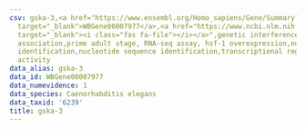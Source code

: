 ```yaml
---
csv: gska-3,<a href="https://www.ensembl.org/Homo_sapiens/Gene/Summary?db=core;g=WBGene00007977"
  target="_blank">WBGene00007977</a>,<a href="https://www.ncbi.nlm.nih.gov/pubmed/30894454"
  target="_blank"><i class="fas fa-file"></i></a>",genetic interference,functional
  association,prime adult stage, RNA-seq assay, hsf-1 overexpression,nucleotide sequence
  identification,nucleotide sequence identification,transcriptional regulation,up-regulates
  activity
data_alias: gska-3
data_id: WBGene00007977
data_numevidence: 1
data_species: Caenorhabditis elegans
data_taxid: '6239'
title: gska-3
---
```


